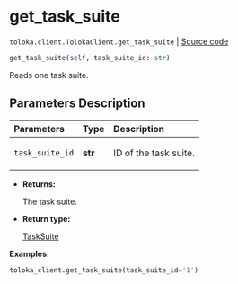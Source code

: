 # get_task_suite
`toloka.client.TolokaClient.get_task_suite` | [Source code](https://github.com/Toloka/toloka-kit/blob/v1.1.2/src/client/__init__.py#L2623)

```python
get_task_suite(self, task_suite_id: str)
```

Reads one task suite.

## Parameters Description

| Parameters | Type | Description |
| :----------| :----| :-----------|
`task_suite_id`|**str**|<p>ID of the task suite.</p>

* **Returns:**

  The task suite.

* **Return type:**

  [TaskSuite](toloka.client.task_suite.TaskSuite.md)

**Examples:**


```python
toloka_client.get_task_suite(task_suite_id='1')
```
